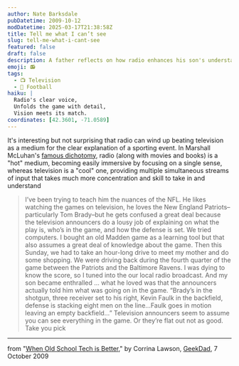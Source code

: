```yaml
---
author: Nate Barksdale
pubDatetime: 2009-10-12
modDatetime: 2025-03-17T21:38:58Z
title: Tell me what I can’t see
slug: tell-me-what-i-cant-see
featured: false
draft: false
description: A father reflects on how radio enhances his son's understanding of NFL games compared to television.
emoji: 📻
tags:
  - 📺 Television
  - 🏈 Football
haiku: |
  Radio's clear voice,  
  Unfolds the game with detail,  
  Vision meets its match.
coordinates: [42.3601, -71.0589]
---
```


It's interesting but not surprising that radio can wind up beating television as a medium for the clear explanation of a sporting event. In Marshall McLuhan's [famous dichotomy](http://en.wikipedia.org/wiki/Marshall_McLuhan#.22Hot.22_and_.22cool.22_media), radio (along with movies and books) is a "hot" medium, becoming easily immersive by focusing on a single sense, whereas television is a "cool" one, providing multiple simultaneous streams of input that takes much more concentration and skill to take in and understand

> I’ve been trying to teach him the nuances of the NFL. He likes watching the games on television, he loves the New England Patriots–particularly Tom Brady–but he gets confused a great deal because the television announcers do a lousy job of explaining on what the play is, who’s in the game, and how the defense is set. We tried computers. I bought an old Madden game as a learning tool but that also assumes a great deal of knowledge about the game. Then this Sunday, we had to take an hour-long drive to meet my mother and do some shopping. We were driving back during the fourth quarter of the game between the Patriots and the Baltimore Ravens. I was dying to know the score, so I tuned into the our local radio broadcast. And my son became enthralled ... what he loved was that the announcers actually told him what was going on in the game. “Brady’s in the shotgun, three receiver set to his right, Kevin Faulk in the backfield, defense is stacking eight men on the line…Faulk goes in motion leaving an empty backfield…” Television announcers seem to assume you can see everything in the game. Or they’re flat out not as good. Take you pick

---

from "[When Old School Tech is Better](https://www.google.com/search?q=%22When%20Old%20School%20Tech%20is%20Better%22%20wired.com)," by Corrina Lawson, [GeekDad](http://web.archive.org/web/20100809030209/http://www.wired.com:80/geekdad/2009/10/when-old-school-tech-is-better), 7 October 2009
